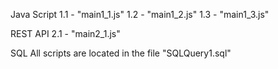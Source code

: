 Java Script
1.1 - "main1_1.js"
1.2 - "main1_2.js"
1.3 - "main1_3.js"

REST API
2.1 - "main2_1.js"

SQL
All scripts are located in the file "SQLQuery1.sql"
